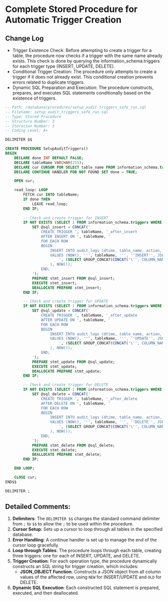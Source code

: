 # Complete Stored Procedure for Automatic Trigger Creation

## Change Log
- Trigger Existence Check: Before attempting to create a trigger for a table, the procedure now checks if a trigger with the same name already exists. This check is done by querying the information_schema.triggers for each trigger type (INSERT, UPDATE, DELETE).
- Conditional Trigger Creation: The procedure only attempts to create a trigger if it does not already exist. This conditional creation prevents errors related to duplicate triggers.
- Dynamic SQL Preparation and Execution: The procedure constructs, prepares, and executes SQL statements conditionally based on the existence of triggers.

```sql
-- Path: /database/procedures/setup_audit_triggers_safe_run.sql
-- Filename: setup_audit_triggers_safe_run.sql
-- Type: Stored Procedure
-- Structure Number: 3
-- Iteration Number: 3
-- Coding Level: A+

DELIMITER $$

CREATE PROCEDURE SetupAuditTriggers()
BEGIN
    DECLARE done INT DEFAULT FALSE;
    DECLARE tableName VARCHAR(255);
    DECLARE cur CURSOR FOR SELECT table_name FROM information_schema.tables WHERE table_schema = 'YourDatabaseName'; -- Replace 'YourDatabaseName' with your actual database name
    DECLARE CONTINUE HANDLER FOR NOT FOUND SET done = TRUE;

    OPEN cur;

    read_loop: LOOP
        FETCH cur INTO tableName;
        IF done THEN
            LEAVE read_loop;
        END IF;
        
        -- Check and create trigger for INSERT
        IF NOT EXISTS (SELECT 1 FROM information_schema.triggers WHERE trigger_schema = 'YourDatabaseName' AND trigger_name = CONCAT(tableName, '_after_insert')) THEN
            SET @sql_insert = CONCAT('
                CREATE TRIGGER ', tableName, '_after_insert
                AFTER INSERT ON ', tableName, '
                FOR EACH ROW
                BEGIN
                    INSERT INTO audit_logs (dtime, table_name, action, json_log, created_at)
                    VALUES (NOW(), ''', tableName, ''', ''INSERT'', JSON_OBJECT(
                        ', (SELECT GROUP_CONCAT(CONCAT('\'', COLUMN_NAME, '\'', ', NEW.', COLUMN_NAME, ' AS ''', COLUMN_NAME, '''')) FROM information_schema.columns WHERE table_name = ''', tableName, ''' AND table_schema = ''YourDatabaseName''), '
                    ), NOW());
                END;
            ');
            PREPARE stmt_insert FROM @sql_insert;
            EXECUTE stmt_insert;
            DEALLOCATE PREPARE stmt_insert;
        END IF;

        -- Check and create trigger for UPDATE
        IF NOT EXISTS (SELECT 1 FROM information_schema.triggers WHERE trigger_schema = 'YourDatabaseName' AND trigger_name = CONCAT(tableName, '_after_update')) THEN
            SET @sql_update = CONCAT('
                CREATE TRIGGER ', tableName, '_after_update
                AFTER UPDATE ON ', tableName, '
                FOR EACH ROW
                BEGIN
                    INSERT INTO audit_logs (dtime, table_name, action, json_log, created_at)
                    VALUES (NOW(), ''', tableName, ''', ''UPDATE'', JSON_OBJECT(
                        ', (SELECT GROUP_CONCAT(CONCAT('\'', COLUMN_NAME, '\'', ', NEW.', COLUMN_NAME, ' AS ''', COLUMN_NAME, '''')) FROM information_schema.columns WHERE table_name = ''', tableName, ''' AND table_schema = ''YourDatabaseName''), '
                    ), NOW());
                END;
            ');
            PREPARE stmt_update FROM @sql_update;
            EXECUTE stmt_update;
            DEALLOCATE PREPARE stmt_update;
        END IF;

        -- Check and create trigger for DELETE
        IF NOT EXISTS (SELECT 1 FROM information_schema.triggers WHERE trigger_schema = 'YourDatabaseName' AND trigger_name = CONCAT(tableName, '_after_delete')) THEN
            SET @sql_delete = CONCAT('
                CREATE TRIGGER ', tableName, '_after_delete
                AFTER DELETE ON ', tableName, '
                FOR EACH ROW
                BEGIN
                    INSERT INTO audit_logs (dtime, table_name, action, json_log, created_at)
                    VALUES (NOW(), ''', tableName, ''', ''DELETE'', JSON_OBJECT(
                        ', (SELECT GROUP_CONCAT(CONCAT('\'', COLUMN_NAME, '\'', ', OLD.', COLUMN_NAME, ' AS ''', COLUMN_NAME, '''')) FROM information_schema.columns WHERE table_name = ''', tableName, ''' AND table_schema = ''YourDatabaseName''), '
                    ), NOW());
                END;
            ');
            PREPARE stmt_delete FROM @sql_delete;
            EXECUTE stmt_delete;
            DEALLOCATE PREPARE stmt_delete;
        END IF;

    END LOOP;

    CLOSE cur;
END$$

DELIMITER ;

```

## Detailed Comments:
1. **Delimiters**: The `DELIMITER $$` changes the standard command delimiter from `;` to `$$` to allow the `;` to be used within the procedure.
2. **Cursor Setup**: Sets up a cursor to loop through all tables in the specified database.
3. **Error Handling**: A continue handler is set up to manage the end of the cursor loop gracefully.
4. **Loop through Tables**: The procedure loops through each table, creating three triggers: one for each of INSERT, UPDATE, and DELETE.
5. **Trigger Creation**: For each operation type, the procedure dynamically constructs an SQL string for trigger creation, which includes:
    - **JSON_OBJECT Function**: Constructs a JSON object from all column values of the affected row, using `NEW` for INSERT/UPDATE and `OLD` for DELETE.
6. **Dynamic SQL Execution**: Each constructed SQL statement is prepared, executed, and then deallocated.
